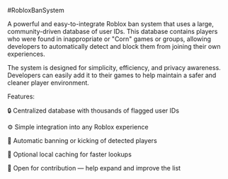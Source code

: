 #RobloxBanSystem

A powerful and easy-to-integrate Roblox ban system that uses a large, community-driven database of user IDs.
This database contains players who were found in inappropriate or "Corn" games or groups, allowing developers to automatically detect and block them from joining their own experiences.

The system is designed for simplicity, efficiency, and privacy awareness. Developers can easily add it to their games to help maintain a safer and cleaner player environment.

Features:

🔒 Centralized database with thousands of flagged user IDs

⚙️ Simple integration into any Roblox experience

🚫 Automatic banning or kicking of detected players

💾 Optional local caching for faster lookups

🧩 Open for contribution — help expand and improve the list

